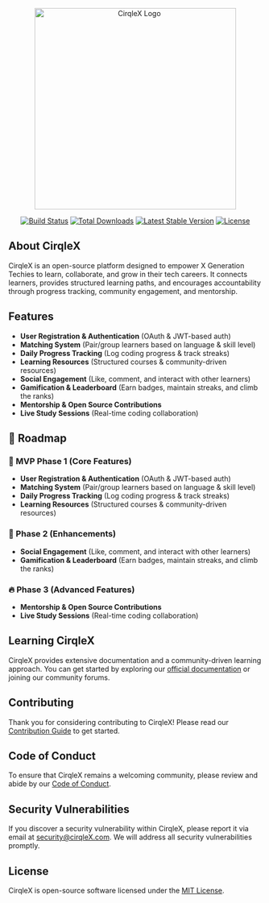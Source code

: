 <p align="center">
  <a href="https://github.com/sirval/cirqleX-BE" target="_blank">
    <img src="https://raw.githubusercontent.com/cirqleX/art/master/logo.svg" width="400" alt="CirqleX Logo">
  </a>
</p>

<p align="center">
  <a href="https://github.com/sirval/cirqleX-BE/actions"><img src="https://github.com/sirval/cirqleX-BE/workflows/tests/badge.svg" alt="Build Status"></a>
  <a href="https://github.com/sirval/cirqleX-BE"><img src="https://img.shields.io/github/downloads/cirqleX/cirqleX/total" alt="Total Downloads"></a>
  <a href="https://github.com/sirval/cirqleX-BE"><img src="https://img.shields.io/github/v/release/cirqleX/cirqleX" alt="Latest Stable Version"></a>
  <a href="https://github.com/sirval/cirqleX-BE/blob/main/LICENSE"><img src="https://img.shields.io/github/license/cirqleX/cirqleX" alt="License"></a>
</p>

## About CirqleX

CirqleX is an open-source platform designed to empower X Generation Techies to learn, collaborate, and grow in their tech careers. It connects learners, provides structured learning paths, and encourages accountability through progress tracking, community engagement, and mentorship.

## Features

- **User Registration & Authentication** (OAuth & JWT-based auth)
- **Matching System** (Pair/group learners based on language & skill level)
- **Daily Progress Tracking** (Log coding progress & track streaks)
- **Learning Resources** (Structured courses & community-driven resources)
- **Social Engagement** (Like, comment, and interact with other learners)
- **Gamification & Leaderboard** (Earn badges, maintain streaks, and climb the ranks)
- **Mentorship & Open Source Contributions**
- **Live Study Sessions** (Real-time coding collaboration)


## 🎯 Roadmap

### 🚀 MVP Phase 1 (Core Features)
- **User Registration & Authentication** (OAuth & JWT-based auth)
- **Matching System** (Pair/group learners based on language & skill level)
- **Daily Progress Tracking** (Log coding progress & track streaks)
- **Learning Resources** (Structured courses & community-driven resources)

### 🌟 Phase 2 (Enhancements)
- **Social Engagement** (Like, comment, and interact with other learners)
- **Gamification & Leaderboard** (Earn badges, maintain streaks, and climb the ranks)

### 🔥 Phase 3 (Advanced Features)
- **Mentorship & Open Source Contributions**
- **Live Study Sessions** (Real-time coding collaboration)


## Learning CirqleX

CirqleX provides extensive documentation and a community-driven learning approach. You can get started by exploring our [official documentation](https://github.com/sirval/cirqleX-BE/docs) or joining our community forums.

<!-- ## CirqleX Sponsors

We appreciate our sponsors who help support CirqleX's development. If you're interested in sponsoring, check out our [Sponsorship Program](https://github.com/sirval/cirqleX-BE/sponsors). -->

<!-- ### Premium Partners

- **[TechForge](https://techforge.com/)**
- **[CodeNest](https://codenest.com/)**
- **[InnovateX](https://innovatex.com/)**
- **[ByteBlox](https://byteblox.com/)**
- **[DevFlow](https://devflow.com/)** -->

## Contributing

Thank you for considering contributing to CirqleX! Please read our [Contribution Guide](https://github.com/sirval/cirqleX-BE/docs/contributing.md) to get started.

## Code of Conduct

To ensure that CirqleX remains a welcoming community, please review and abide by our [Code of Conduct](https://github.com/sirval/cirqleX-BE/docs/code-of-conduct.md).

## Security Vulnerabilities

If you discover a security vulnerability within CirqleX, please report it via email at [security@cirqleX.com](mailto:security@cirqleX.com). We will address all security vulnerabilities promptly.

## License

CirqleX is open-source software licensed under the [MIT License](https://opensource.org/licenses/MIT).
